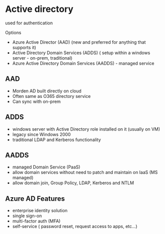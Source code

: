 # Active directory

used for authentication

Options
* Azure Active Director (AAD) (new and preferred for anything that supports it)
* Active Directory Domain Services (ADDS) ( setup within a windows server - on-prem, traditional)
* Azure Active Directory Domain Services (AADDS) - managed service


## AAD

* Morden AD built directly on cloud
* Often same as O365 directory service
* Can sync with on-prem

## ADDS 

* windows server with Active Directory role installed on it (usually on VM)
* legacy since Windows 2000
* traditional LDAP and Kerberos functionality

## AADDS

* managed Domain Service (PaaS)
* allow domain services without need to patch and maintain on IaaS (MS managed)
* allow domain join, Group Policy, LDAP, Kerberos and NTLM 


## Azure AD Features

* enterprise identity solution
* single sign-on
* multi-factor auth (MFA)
* self-service ( password reset, request access to apps, etc...)